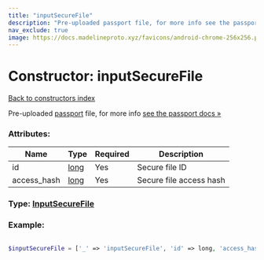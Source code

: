 ```yaml
---
title: "inputSecureFile"
description: "Pre-uploaded passport file, for more info see the passport docs »"
nav_exclude: true
image: https://docs.madelineproto.xyz/favicons/android-chrome-256x256.png
---
```

# Constructor: inputSecureFile  
[Back to constructors index](/API_docs/constructors/index.html)



Pre-uploaded [passport](https://core.telegram.org/passport) file, for more info [see the passport docs »](https://core.telegram.org/passport/encryption#inputsecurefile)

### Attributes:

| Name     |    Type       | Required | Description |
|----------|---------------|----------|-------------|
|id|[long](/API_docs/types/long.html) | Yes|Secure file ID|
|access\_hash|[long](/API_docs/types/long.html) | Yes|Secure file access hash|



### Type: [InputSecureFile](/API_docs/types/InputSecureFile.html)


### Example:

```php

$inputSecureFile = ['_' => 'inputSecureFile', 'id' => long, 'access_hash' => long];
```  
